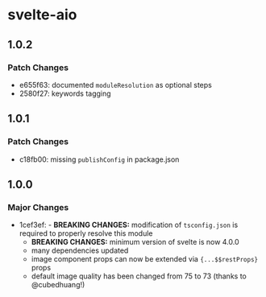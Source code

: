 # svelte-aio

## 1.0.2

### Patch Changes

- e655f63: documented `moduleResolution` as optional steps
- 2580f27: keywords tagging

## 1.0.1

### Patch Changes

- c18fb00: missing `publishConfig` in package.json

## 1.0.0

### Major Changes

- 1cef3ef: - **BREAKING CHANGES:** modification of `tsconfig.json` is required to properly resolve this module
  - **BREAKING CHANGES:** minimum version of svelte is now 4.0.0
  - many dependencies updated
  - image component props can now be extended via `{...$$restProps}` props
  - default image quality has been changed from 75 to 73 (thanks to @cubedhuang!)
